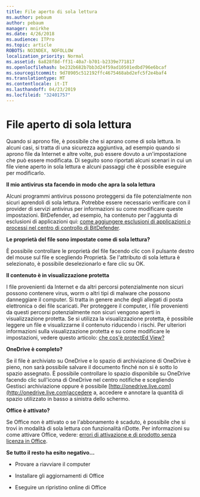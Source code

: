 ```yaml
---
title: File aperto di sola lettura
ms.author: pebaum
author: pebaum
manager: mnirkhe
ms.date: 4/26/2018
ms.audience: ITPro
ms.topic: article
ROBOTS: NOINDEX, NOFOLLOW
localization_priority: Normal
ms.assetid: 6a828f8d-ff31-40a7-b701-b2339e771817
ms.openlocfilehash: be232b682b7bb3d24f59ad10501edbd796e6bcaf
ms.sourcegitcommit: 9d78905c512192ffc4675468abd2efc5f2e4baf4
ms.translationtype: MT
ms.contentlocale: it-IT
ms.lasthandoff: 04/23/2019
ms.locfileid: "32401757"
---
```

# <a name="file-open-read-only"></a>File aperto di sola lettura

Quando si aprono file, è possibile che si aprano come di sola lettura. In alcuni casi, si tratta di una sicurezza aggiuntiva, ad esempio quando si aprono file da Internet e altre volte, può essere dovuto a un'impostazione che può essere modificata. Di seguito sono riportati alcuni scenari in cui un file viene aperto in sola lettura e alcuni passaggi che è possibile eseguire per modificarlo.
  
 **Il mio antivirus sta facendo in modo che apra la sola lettura**
  
Alcuni programmi antivirus possono proteggersi da file potenzialmente non sicuri aprendoli di sola lettura. Potrebbe essere necessario verificare con il provider di servizi antivirus per informazioni su come modificare queste impostazioni. BitDefender, ad esempio, ha contenuto per l'aggiunta di esclusioni di applicazioni qui: [come aggiungere esclusioni di applicazioni o processi nel centro di controllo di BitDefender](https://www.bitdefender.com/support/how-to-add-application-or-process-exclusions-in-bitdefender-control-center-1119.mdl).
  
 **Le proprietà del file sono impostate come di sola lettura?**
  
È possibile controllare le proprietà del file facendo clic con il pulsante destro del mouse sul file e scegliendo Proprietà. Se l'attributo di sola lettura è selezionato, è possibile deselezionarlo e fare clic su OK.
  
 **Il contenuto è in visualizzazione protetta**
  
I file provenienti da Internet e da altri percorsi potenzialmente non sicuri possono contenere virus, worm o altri tipi di malware che possono danneggiare il computer. Si tratta in genere anche degli allegati di posta elettronica o dei file scaricati. Per proteggere il computer, i file provenienti da questi percorsi potenzialmente non sicuri vengono aperti in visualizzazione protetta. Se si utilizza la visualizzazione protetta, è possibile leggere un file e visualizzarne il contenuto riducendo i rischi. Per ulteriori informazioni sulla visualizzazione protetta e su come modificare le impostazioni, vedere questo articolo: [che cos'è protectEd View?](https://support.office.com/article/d6f09ac7-e6b9-4495-8e43-2bbcdbcb6653)
  
 **OneDrive è completo?**
  
Se il file è archiviato su OneDrive e lo spazio di archiviazione di OneDrive è pieno, non sarà possibile salvare il documento finché non si è sotto lo spazio assegnato. È possibile controllare lo spazio disponibile su OneDrive facendo clic sull'icona di OneDrive nel centro notifiche e scegliendo Gestisci archiviazione oppure è possibile [http://onedrive.live.com](http://onedrive.live.com)accedere a, accedere e annotare la quantità di spazio utilizzato in basso a sinistra dello schermo.
  
 **Office è attivato?**
  
Se Office non è attivato o se l'abbonamento è scaduto, è possibile che si trovi in modalità di sola lettura con funzionalità riDotte. Per informazioni su come attivare Office, vedere: [errori di attivazione e di prodotto senza licenza in Office](https://support.office.com/article/unlicensed-product-and-activation-errors-in-office-0d23d3c0-c19c-4b2f-9845-5344fedc4380).
  
 **Se tutto il resto ha esito negativo...**
  
- Provare a riavviare il computer
    
- Installare gli aggiornamenti di Office
    
- Eseguire un ripristino online di Office
    

